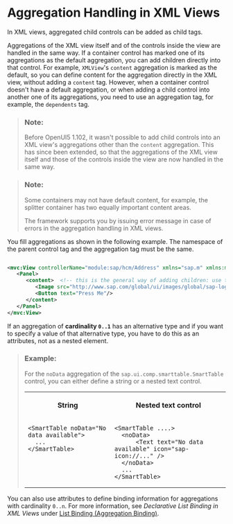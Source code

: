 <!-- loio19eabf5b13214f27b929b9473df3195b -->

# Aggregation Handling in XML Views

In XML views, aggregated child controls can be added as child tags.



Aggregations of the XML view itself and of the controls inside the view are handled in the same way. If a container control has marked one of its aggregations as the default aggregation, you can add children directly into that control. For example, `XMLView`'s `content` aggregation is marked as the default, so you can define content for the aggregation directly in the XML view, without adding a `content` tag. However, when a container control doesn't have a default aggregation, or when adding a child control into another one of its aggregations, you need to use an aggregation tag, for example, the `dependents` tag.

> ### Note:  
> Before OpenUI5 1.102, it wasn't possible to add child controls into an XML view's aggregations other than the `content` aggregation. This has since been extended, so that the aggregations of the XML view itself and those of the controls inside the view are now handled in the same way.

> ### Note:  
> Some containers may not have default content, for example, the splitter container has two equally important content areas.
> 
> The framework supports you by issuing error message in case of errors in the aggregation handling in XML views.

You fill aggregations as shown in the following example. The namespace of the parent control tag and the aggregation tag must be the same.

```xml

<mvc:View controllerName="module:sap/hcm/Address" xmlns="sap.m" xmlns:mvc="sap.ui.core.mvc">
   <Panel>
      <content>  <!-- this is the general way of adding children: use the aggregation name -->
         <Image src="http://www.sap.com/global/ui/images/global/sap-logo.png"/>
         <Button text="Press Me"/>
      </content>
   </Panel>
</mvc:View>
```

If an aggregation of **cardinality `0..1`** has an alternative type and if you want to specify a value of that alternative type, you have to do this as an attributes, not as a nested element.

> ### Example:  
> For the `noData` aggregation of the `sap.ui.comp.smarttable.SmartTable` control, you can either define a string or a nested text control.
> 
> 
> <table>
> <tr>
> <th valign="top">
> 
> String
> 
> </th>
> <th valign="top">
> 
> Nested text control
> 
> </th>
> </tr>
> <tr>
> <td valign="top">
> 
> ```
> <SmartTable noData="No data available">
> 	...
> </SmartTable>
> 
> ```
> 
> 
> 
> </td>
> <td valign="top">
> 
> ```
> <SmartTable ....>
> 	<noData>
> 		<Text text="No data available" icon="sap-icon://..." />
> 	</noData>
> 	...
> </SmartTable>
> 
> ```
> 
> 
> 
> </td>
> </tr>
> </table>

You can also use attributes to define binding information for aggregations with cardinality `0..n`. For more information, see *Declarative List Binding in XML Views* under [List Binding \(Aggregation Binding\)](list-binding-aggregation-binding-91f0577.md).

